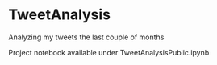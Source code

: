 # TweetAnalysis
Analyzing my tweets the last couple of months

Project notebook available under TweetAnalysisPublic.ipynb
